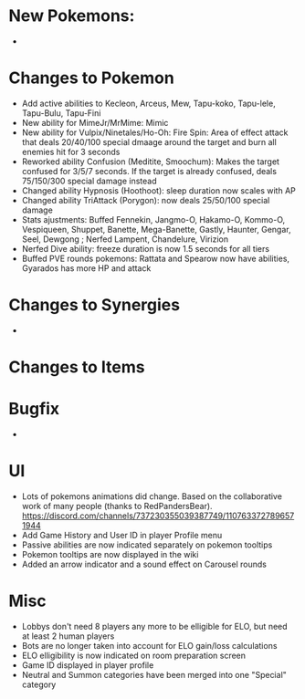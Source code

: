 # New Pokemons:

-

# Changes to Pokemon

- Add active abilities to Kecleon, Arceus, Mew, Tapu-koko, Tapu-lele, Tapu-Bulu, Tapu-Fini
- New ability for MimeJr/MrMime: Mimic
- New ability for Vulpix/Ninetales/Ho-Oh: Fire Spin: Area of effect attack that deals 20/40/100 special dmaage around the target and burn all enemies hit for 3 seconds
- Reworked ability Confusion (Meditite, Smoochum): Makes the target confused for 3/5/7 seconds. If the target is already confused, deals 75/150/300 special damage instead
- Changed ability Hypnosis (Hoothoot): sleep duration now scales with AP
- Changed ability TriAttack (Porygon): now deals 25/50/100 special damage
- Stats ajustments: Buffed Fennekin, Jangmo-O, Hakamo-O, Kommo-O, Vespiqueen, Shuppet, Banette, Mega-Banette, Gastly, Haunter, Gengar, Seel, Dewgong ; Nerfed Lampent, Chandelure, Virizion
- Nerfed Dive ability: freeze duration is now 1.5 seconds for all tiers
- Buffed PVE rounds pokemons: Rattata and Spearow now have abilities, Gyarados has more HP and attack

# Changes to Synergies

-

# Changes to Items

# Bugfix

-

# UI

- Lots of pokemons animations did change. Based on the collaborative work of many people (thanks to RedPandersBear).
  https://discord.com/channels/737230355039387749/1107633727896571944
- Add Game History and User ID in player Profile menu
- Passive abilities are now indicated separately on pokemon tooltips
- Pokemon tooltips are now displayed in the wiki
- Added an arrow indicator and a sound effect on Carousel rounds


# Misc

- Lobbys don't need 8 players any more to be elligible for ELO, but need at least 2 human players
- Bots are no longer taken into account for ELO gain/loss calculations
- ELO elligibility is now indicated on room preparation screen
- Game ID displayed in player profile
- Neutral and Summon categories have been merged into one "Special" category